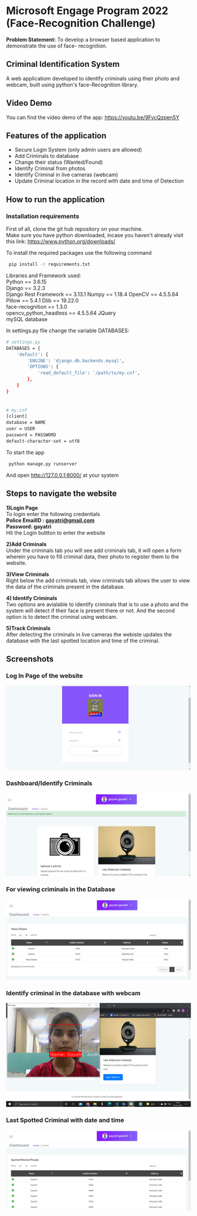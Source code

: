 
# Microsoft Engage Program 2022 (Face-Recognition Challenge)
**Problem Statement:**
To develop a browser based application to demonstrate the use of face- recognition.


## Criminal Identification System   
A web applicatiom developed to identify criminals using their photo and webcam, built using python's face-Recognition library.
   
## Video Demo
You can find the video demo of the app: https://youtu.be/9FvcQzpen5Y


## Features of the application
* Secure Login System (only admin users are allowed)
* Add Criminals to database
* Change their status (Wanted/Found)
* Identify Criminal from photos
* Identify Criminal in live cameras (webcam)
* Update Criminal location in the record with date and time of Detection



## How to run the application
### Installation requirements
First of all, clone the git hub repository on your machine.  
Make sure you have python downloaded, incase you haven't already visit this link: https://www.python.org/downloads/  

To install the required packages use the following command

```bash
 pip install -r requirements.txt
```
Libraries and Framework used:  
Python == 3.6.15   
Django == 3.2.3   
Django Rest Framework == 3.13.1 
Numpy == 1.18.4 
OpenCV == 4.5.5.64  
Pillow == 5.4.1
Dlib == 19.22.0  
face-recognition == 1.3.0  
opencv_python_headless == 4.5.5.64 
JQuery   
mySQL database 

In settings.py file change the variable DATABASES:

```bash
# settings.py
DATABASES = {
    'default': {
        'ENGINE': 'django.db.backends.mysql',
        'OPTIONS': {
            'read_default_file': '/path/to/my.cnf',
        },
    }
}


# my.cnf
[client]
database = NAME
user = USER
password = PASSWORD
default-character-set = utf8
```



To start the app
```bash
 python manage.py runserver
```
And open http://127.0.0.1:8000/ at your system



## Steps to navigate the website
**1)Login Page**    
To login enter the following credentials  
**Police EmailID : gayatri@gmail.com**    
**Password: gayatri**  
Hit the Login buttton to enter the website   
         
       
**2)Add Criminals**    
Under the criminals tab you will see add criminals tab, it will open a form wherein you have to fill criminal data, their photo to register them to the website.  
     
       
**3)View Criminals**   
Right below the add criminals tab, view criminals tab allows the user to view the data of the criminals present in the database.  
   
    
**4) Identify Criminals**   
Two options are avialable to identify criminals that is to use a photo and the system will detect if their face is present there or not.
And the second option is to detect the criminal using webcam.   
      
      
 **5)Track Criminals**       
 After detecting the criminals in live cameras the webiste updates the database with the last spotted location and time of the criminal.








    
## Screenshots
### Log In Page of the website
![App Screenshot](screenshots/login.jpg?raw=true "Log In Page")  
### Dashboard/Identify Criminals
![App Screenshot](screenshots/dashboard.jpg?raw=true "Log In Page")  
### For viewing criminals in the Database
![App Screenshot](screenshots/view_criminals.jpg?raw=true "Log In Page")  
### Identify criminal in the database with webcam
![App Screenshot](screenshots/webcam.png?raw=true "Log In Page")     
### Last Spotted Criminal with date and time
![App Screenshot](screenshots/track_criminals.jpg?raw=true "Log In Page")    

